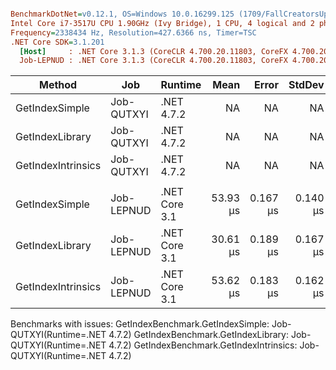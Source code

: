 ``` ini

BenchmarkDotNet=v0.12.1, OS=Windows 10.0.16299.125 (1709/FallCreatorsUpdate/Redstone3)
Intel Core i7-3517U CPU 1.90GHz (Ivy Bridge), 1 CPU, 4 logical and 2 physical cores
Frequency=2338434 Hz, Resolution=427.6366 ns, Timer=TSC
.NET Core SDK=3.1.201
  [Host]     : .NET Core 3.1.3 (CoreCLR 4.700.20.11803, CoreFX 4.700.20.12001), X64 RyuJIT
  Job-LEPNUD : .NET Core 3.1.3 (CoreCLR 4.700.20.11803, CoreFX 4.700.20.12001), X64 RyuJIT


```
|             Method |        Job |       Runtime |     Mean |    Error |   StdDev | Ratio | RatioSD |
|------------------- |----------- |-------------- |---------:|---------:|---------:|------:|--------:|
|     GetIndexSimple | Job-QUTXYI |    .NET 4.7.2 |       NA |       NA |       NA |     ? |       ? |
|    GetIndexLibrary | Job-QUTXYI |    .NET 4.7.2 |       NA |       NA |       NA |     ? |       ? |
| GetIndexIntrinsics | Job-QUTXYI |    .NET 4.7.2 |       NA |       NA |       NA |     ? |       ? |
|                    |            |               |          |          |          |       |         |
|     GetIndexSimple | Job-LEPNUD | .NET Core 3.1 | 53.93 μs | 0.167 μs | 0.140 μs |  1.00 |    0.00 |
|    GetIndexLibrary | Job-LEPNUD | .NET Core 3.1 | 30.61 μs | 0.189 μs | 0.167 μs |  0.57 |    0.00 |
| GetIndexIntrinsics | Job-LEPNUD | .NET Core 3.1 | 53.62 μs | 0.183 μs | 0.162 μs |  0.99 |    0.00 |

Benchmarks with issues:
  GetIndexBenchmark.GetIndexSimple: Job-QUTXYI(Runtime=.NET 4.7.2)
  GetIndexBenchmark.GetIndexLibrary: Job-QUTXYI(Runtime=.NET 4.7.2)
  GetIndexBenchmark.GetIndexIntrinsics: Job-QUTXYI(Runtime=.NET 4.7.2)
